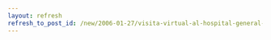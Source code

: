 ```yaml
---
layout: refresh
refresh_to_post_id: /new/2006-01-27/visita-virtual-al-hospital-general-de-ciudad-real.html
---
```

